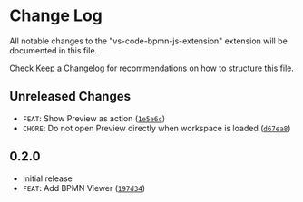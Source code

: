 # Change Log

All notable changes to the "vs-code-bpmn-js-extension" extension will be documented in this file.

Check [Keep a Changelog](http://keepachangelog.com/) for recommendations on how to structure this file.

## Unreleased Changes

- `FEAT`: Show Preview as action ([`1e5e6c`](https://github.com/pinussilvestrus/vs-code-bpmn-js-plugin/commit/1e5e6c37eba38745c6f01c2b7428e56078e865b5))
- `CHORE`: Do not open Preview directly when workspace is loaded ([`d67ea8`](https://github.com/pinussilvestrus/vs-code-bpmn-js-plugin/commit/d67ea82735e952b271ff8ccb44ccf063da3e1865))

## 0.2.0

- Initial release
- `FEAT`: Add BPMN Viewer ([`197d34`](https://github.com/pinussilvestrus/vs-code-bpmn-js-plugin/commit/197d3465890c13e53b3391123b7fbda82d341415))
